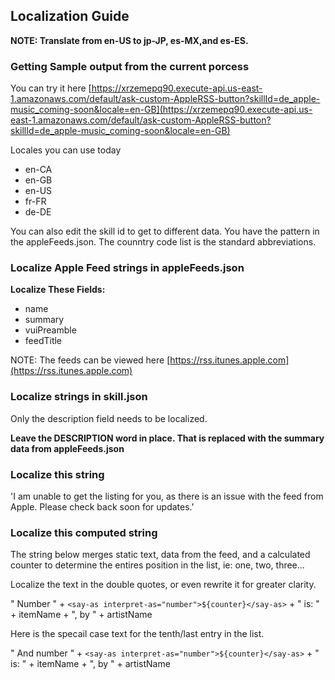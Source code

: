 ## Localization Guide

__NOTE: Translate from en-US to jp-JP, es-MX,and es-ES.__

### Getting Sample output from the current porcess
You can try it here [https://xrzemepq90.execute-api.us-east-1.amazonaws.com/default/ask-custom-AppleRSS-button?skillId=de_apple-music_coming-soon&locale=en-GB](https://xrzemepq90.execute-api.us-east-1.amazonaws.com/default/ask-custom-AppleRSS-button?skillId=de_apple-music_coming-soon&locale=en-GB)

Locales you can use today
- en-CA
- en-GB
- en-US
- fr-FR
- de-DE

You can also edit the skill id to get to different data. You have the pattern in the appleFeeds.json. The counntry code list is the standard abbreviations. 

### Localize Apple Feed strings in appleFeeds.json
__Localize These Fields:__
- name
- summary
- vuiPreamble
- feedTitle

NOTE: The feeds can be viewed here [https://rss.itunes.apple.com](https://rss.itunes.apple.com)

### Localize strings in skill.json
Only the description field needs to be localized. 

__Leave the DESCRIPTION word in place. That is replaced with the summary data from appleFeeds.json__

### Localize this string
'I am unable to get the listing for you, as there is an issue with the feed from Apple. Please check back soon for updates.'

### Localize this computed string
The string below merges static text, data from the feed, and a calculated counter to determine the entires position in the list, ie: one, two, three...  

Localize the text in the double quotes, or even rewrite it for greater clarity.

" Number " + `<say-as interpret-as="number">${counter}</say-as>` + " is: "  + itemName + ", by " + artistName

Here is the specail case text for the tenth/last entry in the list.

" And number " + `<say-as interpret-as="number">${counter}</say-as>` + " is: "  + itemName + ", by " + artistName
